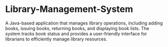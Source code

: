 # Library-Management-System
A Java-based application that manages library operations, including adding books, issuing books, returning books, and displaying book lists. The system tracks book status and provides a user-friendly interface for librarians to efficiently manage library resources.
